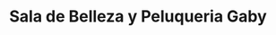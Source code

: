 ---
title: "Sala de Belleza y Peluqueria Gaby"
url: /quito/sala-de-belleza-y-peluqueria-gaby/
shop: cosméticos
---